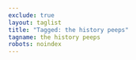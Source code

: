 ```yaml
---
exclude: true
layout: taglist
title: "Tagged: the history peeps"
tagname: the history peeps
robots: noindex
---
```

